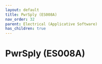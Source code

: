 ```yaml
---
layout: default
title: PwrSply (ES008A)
nav_order: 32
parent: Electrical (Applicative Software)
has_children: true
---
```

# PwrSply (ES008A)
